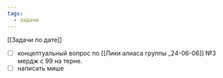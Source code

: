 ```yaml
---
tags:
  - задачи
---
```

[[Задачи по дате]]
- [ ] концептуальный вопрос по [[Лики алиаса группы _24-06-06]] №3 мердж с 99 на терне.
- [ ] написать мише